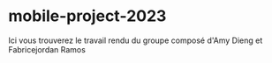 # mobile-project-2023
Ici vous trouverez le travail rendu du groupe composé d'Amy Dieng et Fabricejordan Ramos
